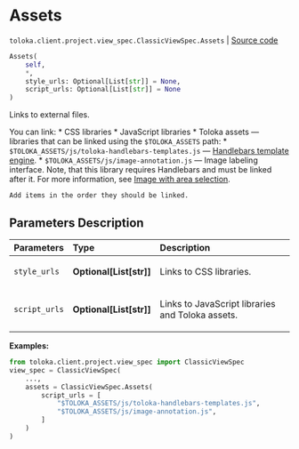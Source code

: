 # Assets
`toloka.client.project.view_spec.ClassicViewSpec.Assets` | [Source code](https://github.com/Toloka/toloka-kit/blob/v1.1.4/src/client/project/view_spec.py#L84)

```python
Assets(
    self,
    *,
    style_urls: Optional[List[str]] = None,
    script_urls: Optional[List[str]] = None
)
```

Links to external files.


You can link:
    * CSS libraries
    * JavaScript libraries
    * Toloka assets — libraries that can be linked using the `$TOLOKA_ASSETS` path:
        * `$TOLOKA_ASSETS/js/toloka-handlebars-templates.js` — [Handlebars template engine](http://handlebarsjs.com/).
        * `$TOLOKA_ASSETS/js/image-annotation.js` — Image labeling interface. Note, that this library requires Handlebars and must be linked after it.
            For more information, see [Image with area selection](https://toloka.ai/en/docs/guide/concepts/t-components/image-annotation).

    Add items in the order they should be linked.

## Parameters Description

| Parameters | Type | Description |
| :----------| :----| :-----------|
`style_urls`|**Optional\[List\[str\]\]**|<p>Links to CSS libraries.</p>
`script_urls`|**Optional\[List\[str\]\]**|<p>Links to JavaScript libraries and Toloka assets.</p>

**Examples:**


```python
from toloka.client.project.view_spec import ClassicViewSpec
view_spec = ClassicViewSpec(
    ...,
    assets = ClassicViewSpec.Assets(
        script_urls = [
            "$TOLOKA_ASSETS/js/toloka-handlebars-templates.js",
            "$TOLOKA_ASSETS/js/image-annotation.js",
        ]
    )
)
```
